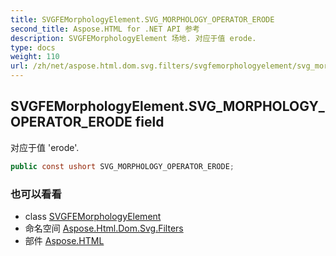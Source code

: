 ```yaml
---
title: SVGFEMorphologyElement.SVG_MORPHOLOGY_OPERATOR_ERODE
second_title: Aspose.HTML for .NET API 参考
description: SVGFEMorphologyElement 场地. 对应于值 erode.
type: docs
weight: 110
url: /zh/net/aspose.html.dom.svg.filters/svgfemorphologyelement/svg_morphology_operator_erode/
---
```

## SVGFEMorphologyElement.SVG_MORPHOLOGY_OPERATOR_ERODE field

对应于值 'erode'.

```csharp
public const ushort SVG_MORPHOLOGY_OPERATOR_ERODE;
```

### 也可以看看

* class [SVGFEMorphologyElement](../)
* 命名空间 [Aspose.Html.Dom.Svg.Filters](../../svgfemorphologyelement/)
* 部件 [Aspose.HTML](../../../)


